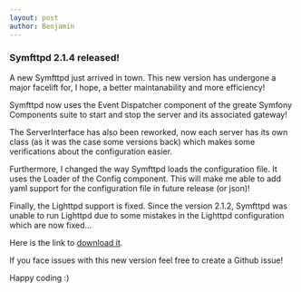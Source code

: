 ```yaml
---
layout: post
author: Benjamin
---
```



### Symfttpd 2.1.4 released! ###

A new Symfttpd just arrived in town. This new version has undergone a major facelift for, I hope, a better maintanability and more efficiency!

Symfttpd now uses the Event Dispatcher component of the greate Symfony Components suite to start and stop the server and its associated gateway! 

The ServerInterface has also been reworked, now each server has its own class (as it was the case some versions back) which makes some verifications about the configuration easier.

Furthermore, I changed the way Symfttpd loads the configuration file. It uses the Loader of the Config component. This will make me able to add yaml support for the configuration file in future release (or json)!

Finally, the Lighttpd support is fixed. Since the version 2.1.2, Symfttpd was unable to run Lighttpd due to some mistakes in the Lighttpd configuration which are now fixed…

Here is the link to [download it](http://benja-M-1.github.com/symfttpd/downloads/symfttpd.phar).


If you face issues with this new version feel free to create a Github issue!

Happy coding :)